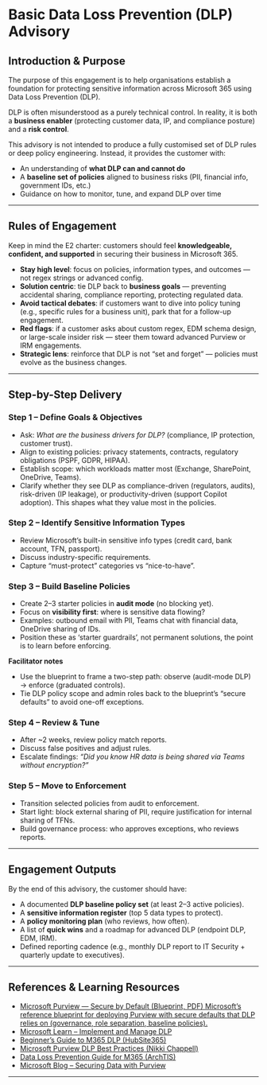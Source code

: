 

# Basic Data Loss Prevention (DLP) Advisory

## Introduction & Purpose

The purpose of this engagement is to help organisations establish a foundation for protecting sensitive information across Microsoft 365 using Data Loss Prevention (DLP).  

DLP is often misunderstood as a purely technical control. In reality, it is both a **business enabler** (protecting customer data, IP, and compliance posture) and a **risk control**.  

This advisory is not intended to produce a fully customised set of DLP rules or deep policy engineering. Instead, it provides the customer with:  
- An understanding of **what DLP can and cannot do**  
- A **baseline set of policies** aligned to business risks (PII, financial info, government IDs, etc.)  
- Guidance on how to monitor, tune, and expand DLP over time  

---

## Rules of Engagement

Keep in mind the E2 charter: customers should feel **knowledgeable, confident, and supported** in securing their business in Microsoft 365.

- **Stay high level**: focus on policies, information types, and outcomes — not regex strings or advanced config.  
- **Solution centric**: tie DLP back to **business goals** — preventing accidental sharing, compliance reporting, protecting regulated data.  
- **Avoid tactical debates**: if customers want to dive into policy tuning (e.g., specific rules for a business unit), park that for a follow-up engagement.  
- **Red flags**: if a customer asks about custom regex, EDM schema design, or large-scale insider risk — steer them toward advanced Purview or IRM engagements.  
- **Strategic lens**: reinforce that DLP is not “set and forget” — policies must evolve as the business changes.  

---

## Step-by-Step Delivery

### Step 1 – Define Goals & Objectives
- Ask: *What are the business drivers for DLP?* (compliance, IP protection, customer trust).  
- Align to existing policies: privacy statements, contracts, regulatory obligations (PSPF, GDPR, HIPAA).  
- Establish scope: which workloads matter most (Exchange, SharePoint, OneDrive, Teams).
- Clarify whether they see DLP as compliance-driven (regulators, audits), risk-driven (IP leakage), or productivity-driven (support Copilot adoption). This shapes what they value most in the policies.

### Step 2 – Identify Sensitive Information Types
- Review Microsoft’s built-in sensitive info types (credit card, bank account, TFN, passport).  
- Discuss industry-specific requirements.  
- Capture “must-protect” categories vs “nice-to-have”.  

### Step 3 – Build Baseline Policies
- Create 2–3 starter policies in **audit mode** (no blocking yet).  
- Focus on **visibility first**: where is sensitive data flowing?  
- Examples: outbound email with PII, Teams chat with financial data, OneDrive sharing of IDs.
- Position these as ‘starter guardrails’, not permanent solutions, the point is to learn before enforcing.

**Facilitator notes**
- Use the blueprint to frame a two-step path: observe (audit-mode DLP) → enforce (graduated controls).  
- Tie DLP policy scope and admin roles back to the blueprint’s “secure defaults” to avoid one-off exceptions.

### Step 4 – Review & Tune
- After ~2 weeks, review policy match reports.  
- Discuss false positives and adjust rules.  
- Escalate findings: *“Did you know HR data is being shared via Teams without encryption?”*  

### Step 5 – Move to Enforcement
- Transition selected policies from audit to enforcement.  
- Start light: block external sharing of PII, require justification for internal sharing of TFNs.  
- Build governance process: who approves exceptions, who reviews reports.  

---

## Engagement Outputs

By the end of this advisory, the customer should have:  
- A documented **DLP baseline policy set** (at least 2–3 active policies).  
- A **sensitive information register** (top 5 data types to protect).  
- A **policy monitoring plan** (who reviews, how often).  
- A list of **quick wins** and a roadmap for advanced DLP (endpoint DLP, EDM, IRM).
- Defined reporting cadence (e.g., monthly DLP report to IT Security + quarterly update to executives).

---

## References & Learning Resources

- [Microsoft Purview — Secure by Default (Blueprint, PDF) Microsoft’s reference blueprint for deploying Purview with secure defaults that DLP relies on (governance, role separation, baseline policies).](https://github.com/microsoft/purview/blob/95e2d91f802804d17f82dd58fd9fe9ce0c470106/purview-blueprints/Secure%20by%20default%20with%20Microsoft%20Purview.pdf)
- [Microsoft Learn – Implement and Manage DLP](https://learn.microsoft.com/en-us/training/paths/purview-implement-manage-dlp/)  
- [Beginner’s Guide to M365 DLP (HubSite365)](https://www.hubsite365.com/en-ww/crm-pages/data-loss-prevention-in-microsoft-365-easy-guide-for-beginners-01a76489-6ca2-405e-b57a-afc94ad6f880.htm)  
- [Microsoft Purview DLP Best Practices (Nikki Chappell)](https://nikkichapple.com/microsoft-purview-dlp-best-practices/)  
- [Data Loss Prevention Guide for M365 (ArchTIS)](https://www.archtis.com/data-loss-prevention-guide-for-microsoft-365-and-sharepoint/)  
- [Microsoft Blog – Securing Data with Purview](https://www.microsoft.com/en-us/security/blog/2025/04/25/explore-practical-best-practices-to-secure-your-data-with-microsoft-purview/)  

---

